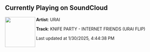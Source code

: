 ## Currently Playing on SoundCloud

[<img align="left" width="100" src="https://i1.sndcdn.com/artworks-0xR5LwiBZ1kFvO28-ElbdLQ-t500x500.jpg">](https://soundcloud.com/uraiofficial/knife-party-internet-friends-urai-flip)

**Artist**: URAI 

**Track**: KNIFE PARTY - INTERNET FRIENDS (URAI FLIP)

Last updated at 1/30/2025, 4:44:38 PM
